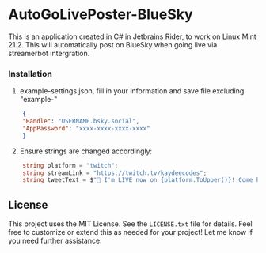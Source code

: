 # AutoGoLivePoster-BlueSky
This is an application created in C# in Jetbrains Rider, to work on Linux Mint 21.2. This will automatically post on BlueSky when going live via streamerbot intergration. 


### Installation
1. example-settings.json, fill in your information and save file excluding "example-"
``` json
    {
    "Handle": "USERNAME.bsky.social",
    "AppPassword": "xxxx-xxxx-xxxx-xxxx"
    }   

```
2. Ensure strings are changed accordingly:
``` C#
    string platform = "twitch";
    string streamLink = "https://twitch.tv/kaydeecodes";
    string tweetText = $"🔴 I'm LIVE now on {platform.ToUpper()}! Come hang out 👉 {streamLink} 🎮 {DateTime.Now:T} <3 ";
```

## License
This project uses the MIT License. See the `LICENSE.txt` file for details.
Feel free to customize or extend this as needed for your project! Let me know if you need further assistance.


